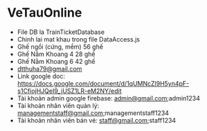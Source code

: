 # VeTauOnline
- File DB la TrainTicketDatabase
- Chinh lai mat khau trong file DataAccess.js
- Ghế ngồi (cứng, mềm) 56 ghế
- Ghế Nằm Khoang 4 28 ghế
- Ghế Nằm Khoang 6 42 ghế
- dtthuha79@gmail.com
- Link google doc: https://docs.google.com/document/d/1qUMNcZl9H5yn4pF-s1CfiojHJQeI9_jUSZ1LR-eM2NY/edit
- Tài khoản admin google firebase: admin@gmail.com;admin1234
- Tài khoản nhân viên quản lý: managementstaff@gmail.com;managementstaff1234
- Tài khoản nhân viên bán vé: staff@gmail.com;staff1234
